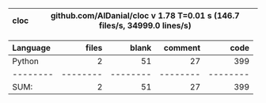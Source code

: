 cloc|github.com/AlDanial/cloc v 1.78  T=0.01 s (146.7 files/s, 34999.0 lines/s)
--- | ---

Language|files|blank|comment|code
:-------|-------:|-------:|-------:|-------:
Python|2|51|27|399
--------|--------|--------|--------|--------
SUM:|2|51|27|399
